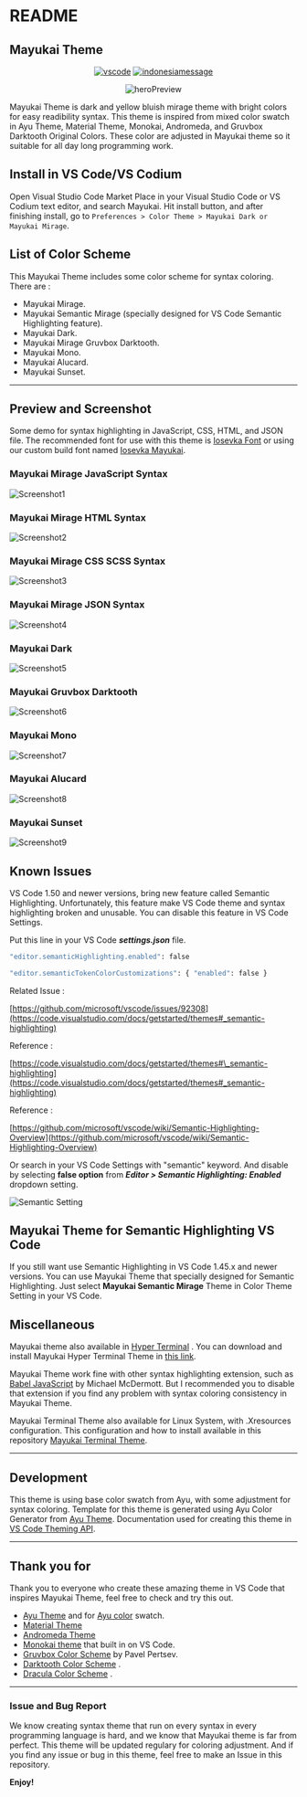 # README

## Mayukai Theme

<div align="center">

[![vscode](https://img.shields.io/badge/VS%20Code-Theme-success?style=for-the-badge&labelColor=ffa323&color=ff6337)](https://github.com/GulajavaMinistudio/Mayukai-Theme) [![indonesiamessage](https://img.shields.io/badge/FROM-INDONESIA%20WITH%20LOVE-red?style=for-the-badge&labelColor=f66767&color=f0134d)](https://github.com/GulajavaMinistudio/Mayukai-Theme)

![heroPreview](https://raw.githubusercontent.com/GulajavaMinistudio/Mayukai-Theme/master/drawing_mayukai_heros_resize.png)

</div>

Mayukai Theme is dark and yellow bluish mirage theme with bright colors for easy readibility syntax. This theme is inspired from mixed color swatch in Ayu Theme, Material Theme, Monokai, Andromeda, and Gruvbox Darktooth Original Colors. These color are adjusted in Mayukai theme so it suitable for all day long programming work.

## Install in VS Code/VS Codium

Open Visual Studio Code Market Place in your Visual Studio Code or VS Codium text editor, and search Mayukai. Hit install button, and after finishing install, go to `Preferences > Color Theme > Mayukai Dark or Mayukai Mirage`.

## List of Color Scheme

This Mayukai Theme includes some color scheme for syntax coloring. There are :

- Mayukai Mirage.
- Mayukai Semantic Mirage (specially designed for VS Code Semantic Highlighting feature).
- Mayukai Dark.
- Mayukai Mirage Gruvbox Darktooth.
- Mayukai Mono.
- Mayukai Alucard.
- Mayukai Sunset.

---

## Preview and Screenshot

Some demo for syntax highlighting in JavaScript, CSS, HTML, and JSON file. The recommended font for use with this theme is [Iosevka Font](https://github.com/be5invis/Iosevka) or using our custom build font named [Iosevka Mayukai](https://github.com/Iosevka-Mayukai/Iosevka-Mayukai).

### Mayukai Mirage JavaScript Syntax

![Screenshot1](https://raw.githubusercontent.com/GulajavaMinistudio/Mayukai-Theme/master/scrdemo1.png)

### Mayukai Mirage HTML Syntax

![Screenshot2](https://raw.githubusercontent.com/GulajavaMinistudio/Mayukai-Theme/master/scrdemo2.png)

### Mayukai Mirage CSS SCSS Syntax

![Screenshot3](https://raw.githubusercontent.com/GulajavaMinistudio/Mayukai-Theme/master/scrdemo3.png)

### Mayukai Mirage JSON Syntax

![Screenshot4](https://raw.githubusercontent.com/GulajavaMinistudio/Mayukai-Theme/master/scrdemo4.png)

### Mayukai Dark

![Screenshot5](https://raw.githubusercontent.com/GulajavaMinistudio/Mayukai-Theme/master/scrdemo6.png)

### Mayukai Gruvbox Darktooth

![Screenshot6](https://raw.githubusercontent.com/GulajavaMinistudio/Mayukai-Theme/master/scrdemo5.png)

### Mayukai Mono

![Screenshot7](https://raw.githubusercontent.com/GulajavaMinistudio/Mayukai-Theme/master/scrdemo7.png)

### Mayukai Alucard

![Screenshot8](https://raw.githubusercontent.com/GulajavaMinistudio/Mayukai-Theme/master/scrdemo8.png)

### Mayukai Sunset

![Screenshot9](https://raw.githubusercontent.com/GulajavaMinistudio/Mayukai-Theme/master/scrdemo9.png)

## Known Issues

VS Code 1.50 and newer versions, bring new feature called Semantic Highlighting. Unfortunately, this feature make VS Code theme and syntax highlighting broken and unusable. You can disable this feature in VS Code Settings.

Put this line in your VS Code **_settings.json_** file.

```sh
"editor.semanticHighlighting.enabled": false
```

```sh
"editor.semanticTokenColorCustomizations": { "enabled": false }
```

Related Issue :

[https://github.com/microsoft/vscode/issues/92308](https://code.visualstudio.com/docs/getstarted/themes#_semantic-highlighting)

Reference :

[https://code.visualstudio.com/docs/getstarted/themes#\_semantic-highlighting](https://code.visualstudio.com/docs/getstarted/themes#_semantic-highlighting)

Reference :

[https://github.com/microsoft/vscode/wiki/Semantic-Highlighting-Overview](https://github.com/microsoft/vscode/wiki/Semantic-Highlighting-Overview)

Or search in your VS Code Settings with "semantic" keyword. And disable by selecting **false option** from **_Editor > Semantic Highlighting: Enabled_** dropdown setting.

![Semantic Setting](https://raw.githubusercontent.com/GulajavaMinistudio/Mayukai-Theme/semantic/bugs_semantic1.png)

## Mayukai Theme for Semantic Highlighting VS Code

If you still want use Semantic Highlighting in VS Code 1.45.x and newer versions. You can use Mayukai Theme that specially designed for Semantic Highlighting. Just select **Mayukai Semantic Mirage** Theme in Color Theme Setting in your VS Code.

## Miscellaneous

Mayukai theme also available in [Hyper Terminal](https://hyper.is/) . You can download and install Mayukai Hyper Terminal Theme in [this link](https://github.com/cevr/hyper-mayukai).

Mayukai Theme work fine with other syntax highlighting extension, such as [Babel JavaScript](https://marketplace.visualstudio.com/items?itemName=mgmcdermott.vscode-language-babel) by Michael McDermott. But I recommended you to disable that extension if you find any problem with syntax coloring consistency in Mayukai Theme.

Mayukai Terminal Theme also available for Linux System, with .Xresources configuration. This configuration and how to install available in this repository [Mayukai Terminal Theme](https://github.com/irrellia/mayukai-terminal-themes).

---

## Development

This theme is using base color swatch from Ayu, with some adjustment for syntax coloring. Template for this theme is generated using Ayu Color Generator from [Ayu Theme](https://github.com/ayu-theme/vscode-ayu). Documentation used for creating this theme in [VS Code Theming API](https://code.visualstudio.com/api/references/theme-color).

---

## Thank you for

Thank you to everyone who create these amazing theme in VS Code that inspires Mayukai Theme, feel free to check and try this out.

- [Ayu Theme](https://github.com/ayu-theme/vscode-ayu) and for [Ayu color](https://github.com/ayu-theme/ayu-colors) swatch.
- [Material Theme](https://github.com/material-theme/vsc-material-theme)
- [Andromeda Theme](https://github.com/EliverLara/Andromeda)
- [Monokai theme](https://github.com/microsoft/vscode/tree/master/extensions/theme-monokai) that built in on VS Code.
- [Gruvbox Color Scheme](https://github.com/morhetz/gruvbox) by Pavel Pertsev.
- [Darktooth Color Scheme](https://github.com/emacsfodder/emacs-theme-darktooth) .
- [Dracula Color Scheme](https://github.com/dracula/dracula-theme) .

---

### Issue and Bug Report

We know creating syntax theme that run on every syntax in every programming language is hard, and we know that Mayukai theme is far from perfect. This theme will be updated regulary for coloring adjustment. And if you find any issue or bug in this theme, feel free to make an Issue in this repository.

**Enjoy!**
